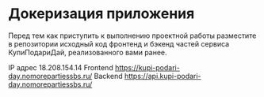 # Докеризация приложения

Перед тем как приступить к выполнению проектной работы разместите в репозитории исходный код фронтенд и бэкенд частей сервиса КупиПодариДай, реализованного вами ранее. 


IP адрес 18.208.154.14
Frontend https://kupi-podari-day.nomorepartiessbs.ru/
Backend https://api.kupi-podari-day.nomorepartiessbs.ru/